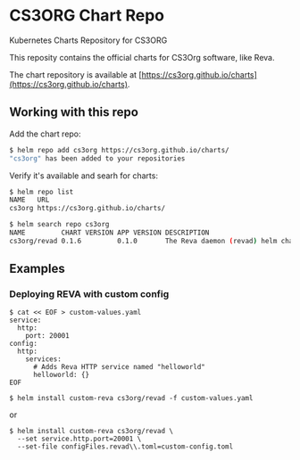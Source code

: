 # CS3ORG Chart Repo

Kubernetes Charts Repository for CS3ORG

This reposity contains the official charts for CS3Org software, like Reva.

The chart repository is available at [https://cs3org.github.io/charts](https://cs3org.github.io/charts).

## Working with this repo

Add the chart repo:

```bash
$ helm repo add cs3org https://cs3org.github.io/charts/
"cs3org" has been added to your repositories
```

Verify it's available and searh for charts:

```bash
$ helm repo list
NAME   URL
cs3org https://cs3org.github.io/charts/

$ helm search repo cs3org
NAME         CHART VERSION APP VERSION DESCRIPTION
cs3org/revad 0.1.6         0.1.0       The Reva daemon (revad) helm chart
```

## Examples

### Deploying REVA with custom config

```console
$ cat << EOF > custom-values.yaml
service:
  http:
    port: 20001
config:
  http:
    services:
      # Adds Reva HTTP service named "helloworld"
      helloworld: {}
EOF

$ helm install custom-reva cs3org/revad -f custom-values.yaml
```

or

```console
$ helm install custom-reva cs3org/revad \
  --set service.http.port=20001 \
  --set-file configFiles.revad\\.toml=custom-config.toml
```
